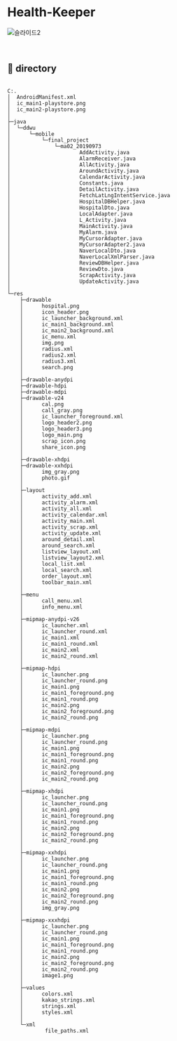 # Health-Keeper

![슬라이드2](https://user-images.githubusercontent.com/71260043/150675952-81312aef-a0a0-41fc-8251-586ce47ac172.JPG)

<br/>

## 📁 directory
<pre>
<code>
C:.
│  AndroidManifest.xml
│  ic_main1-playstore.png
│  ic_main2-playstore.png
│
├─java
│  └─ddwu
│      └─mobile
│          └─final_project
│              └─ma02_20190973
│                      AddActivity.java
│                      AlarmReceiver.java
│                      AllActivity.java
│                      AroundActivity.java
│                      CalendarActivity.java
│                      Constants.java
│                      DetailActivity.java
│                      FetchLatLngIntentService.java
│                      HospitalDBHelper.java
│                      HospitalDto.java
│                      LocalAdapter.java
│                      L_Activity.java
│                      MainActivity.java
│                      MyAlarm.java
│                      MyCursorAdapter.java
│                      MyCursorAdapter2.java
│                      NaverLocalDto.java
│                      NaverLocalXmlParser.java
│                      ReviewDBHelper.java
│                      ReviewDto.java
│                      ScrapActivity.java
│                      UpdateActivity.java
│
└─res
    ├─drawable
    │      hospital.png
    │      icon_header.png
    │      ic_launcher_background.xml
    │      ic_main1_background.xml
    │      ic_main2_background.xml
    │      ic_menu.xml
    │      img.png
    │      radius.xml
    │      radius2.xml
    │      radius3.xml
    │      search.png
    │
    ├─drawable-anydpi
    ├─drawable-hdpi
    ├─drawable-mdpi
    ├─drawable-v24
    │      cal.png
    │      call_gray.png
    │      ic_launcher_foreground.xml
    │      logo_header2.png
    │      logo_header3.png
    │      logo_main.png
    │      scrap_icon.png
    │      share_icon.png
    │
    ├─drawable-xhdpi
    ├─drawable-xxhdpi
    │      img_gray.png
    │      photo.gif
    │
    ├─layout
    │      activity_add.xml
    │      activity_alarm.xml
    │      activity_all.xml
    │      activity_calendar.xml
    │      activity_main.xml
    │      activity_scrap.xml
    │      activity_update.xml
    │      around_detail.xml
    │      around_search.xml
    │      listview_layout.xml
    │      listview_layout2.xml
    │      local_list.xml
    │      local_search.xml
    │      order_layout.xml
    │      toolbar_main.xml
    │
    ├─menu
    │      call_menu.xml
    │      info_menu.xml
    │
    ├─mipmap-anydpi-v26
    │      ic_launcher.xml
    │      ic_launcher_round.xml
    │      ic_main1.xml
    │      ic_main1_round.xml
    │      ic_main2.xml
    │      ic_main2_round.xml
    │
    ├─mipmap-hdpi
    │      ic_launcher.png
    │      ic_launcher_round.png
    │      ic_main1.png
    │      ic_main1_foreground.png
    │      ic_main1_round.png
    │      ic_main2.png
    │      ic_main2_foreground.png
    │      ic_main2_round.png
    │
    ├─mipmap-mdpi
    │      ic_launcher.png
    │      ic_launcher_round.png
    │      ic_main1.png
    │      ic_main1_foreground.png
    │      ic_main1_round.png
    │      ic_main2.png
    │      ic_main2_foreground.png
    │      ic_main2_round.png
    │
    ├─mipmap-xhdpi
    │      ic_launcher.png
    │      ic_launcher_round.png
    │      ic_main1.png
    │      ic_main1_foreground.png
    │      ic_main1_round.png
    │      ic_main2.png
    │      ic_main2_foreground.png
    │      ic_main2_round.png
    │
    ├─mipmap-xxhdpi
    │      ic_launcher.png
    │      ic_launcher_round.png
    │      ic_main1.png
    │      ic_main1_foreground.png
    │      ic_main1_round.png
    │      ic_main2.png
    │      ic_main2_foreground.png
    │      ic_main2_round.png
    │      img_gray.png
    │
    ├─mipmap-xxxhdpi
    │      ic_launcher.png
    │      ic_launcher_round.png
    │      ic_main1.png
    │      ic_main1_foreground.png
    │      ic_main1_round.png
    │      ic_main2.png
    │      ic_main2_foreground.png
    │      ic_main2_round.png
    │      image1.png
    │
    ├─values
    │      colors.xml
    │      kakao_strings.xml
    │      strings.xml
    │      styles.xml
    │
    └─xml
            file_paths.xml
</code>
</pre>
